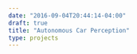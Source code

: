 ```yaml
---
date: "2016-09-04T20:44:14-04:00"
draft: true
title: "Autonomous Car Perception"
type: projects
---
```


